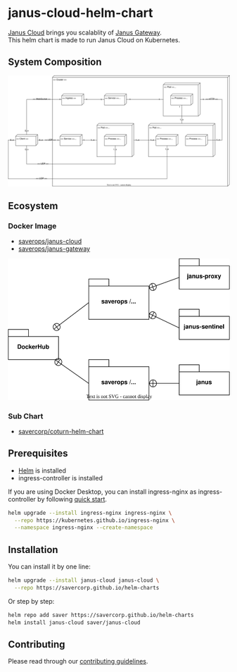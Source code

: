 # janus-cloud-helm-chart

[Janus Cloud](https://github.com/OpenSight/janus-cloud) brings you scalablity of [Janus Gateway](https://janus.conf.meetecho.com).  
This helm chart is made to run Janus Cloud on Kubernetes.

## System Composition

![deployment diagram](./deployment-diagram.svg)

## Ecosystem

### Docker Image

- [saverops/janus-cloud](https://hub.docker.com/r/saverops/janus-cloud)
- [saverops/janus-gateway](https://hub.docker.com/r/saverops/janus-gateway)

![package-diagram](./package-diagram.svg)

### Sub Chart

- [savercorp/coturn-helm-chart](https://github.com/savercorp/coturn-helm-chart)

## Prerequisites

- [Helm](https://helm.sh) is installed
- ingress-controller is installed

If you are using Docker Desktop, you can install ingress-nginx as ingress-controller by following [quick start](https://kubernetes.github.io/ingress-nginx/deploy/#quick-start).

```bash
helm upgrade --install ingress-nginx ingress-nginx \
  --repo https://kubernetes.github.io/ingress-nginx \
  --namespace ingress-nginx --create-namespace
```

## Installation

You can install it by one line:

```bash
helm upgrade --install janus-cloud janus-cloud \
  --repo https://savercorp.github.io/helm-charts
```

Or step by step:

```bash
helm repo add saver https://savercorp.github.io/helm-charts
helm install janus-cloud saver/janus-cloud
```

## Contributing

Please read through our [contributing guidelines](/CONTRIBUTING.md).
